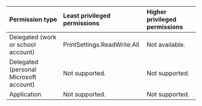 |Permission type|Least privileged permissions|Higher privileged permissions|
|:---|:---|:---|
|Delegated (work or school account)|PrintSettings.ReadWrite.All|Not available.|
|Delegated (personal Microsoft account)|Not supported.|Not supported.|
|Application|Not supported.|Not supported.|